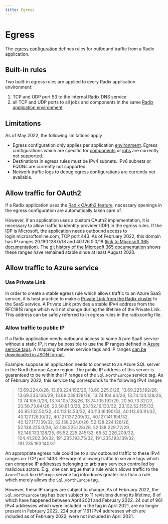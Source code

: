 ```yaml
---
title: Egress
---
```


# Egress

The [egress configuration](../../references/reference-radix-config/#egress) defines rules for outbound traffic from a Radix application. 

## Built-in rules
Two built-in egress rules are applied to every Radix application environment: 

1. TCP and UDP port 53 to the internal Radix DNS service
2. all TCP and UDP ports to all jobs and components in the same [Radix application environment](../../docs/topic-concepts/#environment)

## Limitations
As of May 2022, the following limitations apply

* Egress configuration only applies per application [environment](../../docs/topic-concepts/#environment). Egress configurations which are specific for [components](../../docs/topic-concepts/#component) or [jobs](../../docs/topic-concepts/#job) are currently not supported.
* Destinations in egress rules must be IPv4 subnets. IPv6 subnets or FQDNs are currently not supported.
* Network traffic logs to debug egress configurations are currently not available.



## Allow traffic for OAuth2
If a Radix application uses the [Radix OAuth2 feature](../authentication/#using-the-radix-oauth2-feature), necessary openings in the egress configuration are automatically taken care of.

However, if an application uses a custom OAuth2 implementation, it is necessary to allow traffic to identity provider (IDP) in the egress rules. If the IDP is Microsoft, the application needs outbound access to login.microsoftonline.com, TCP port 443. As of February 2022, this domain has IP ranges 20.190.128.0/18 and 40.126.0.0/18 ([link to Microsoft 365 documentation](https://docs.microsoft.com/en-us/microsoft-365/enterprise/urls-and-ip-address-ranges?view=o365-worldwide#microsoft-365-common-and-office-online)). The [git history of the Microsoft 365 documentation](https://github.com/MicrosoftDocs/microsoft-365-docs/commit/589c327b139be96eca71128d36109ef7d56c39eb) shows these ranges have remained stable since at least August 2020.

## Allow traffic to Azure service

### Use Private Link
In order to create a stable egress rule which allows traffic to an Azure SaaS service, it is best practice to make a [Private Link from the Radix cluster](../../references/reference-private-link/#overview) to the SaaS service. A Private Link provides a stable IPv4 address from the RFC1918 range which will not change during the lifetime of the Private Link. This address can be safely referred to in egress rules in the radixconfig file.

### Allow traffic to public IP
If a Radix application needs outbound access to some Azure SaaS service without a static IP, it may be possible to use the IP ranges defined in [Azure service tags](https://docs.microsoft.com/en-us/azure/virtual-network/service-tags-overview). A mapping between service tags and IP ranges [can be downloaded in JSON format](https://docs.microsoft.com/en-us/azure/virtual-network/service-tags-overview#discover-service-tags-by-using-downloadable-json-files). 

Example: suppose an application needs to connect to an Azure SQL server in the North Europe Azure region. The public IP address of this server is guaranteed to be within the IP ranges of the `Sql.NorthEurope` service tag. As of February 2022, this service tag corresponds to the following IPv4 ranges

> 13.69.224.0/26, 13.69.224.192/26, 13.69.225.0/26, 13.69.225.192/26, 13.69.233.136/29, 13.69.239.128/26, 13.74.104.64/26, 13.74.104.128/26, 13.74.105.0/26, 13.74.105.128/26, 13.74.105.192/29, 20.50.73.32/27, 20.50.73.64/26, 20.50.81.0/26, 23.102.16.130/32, 23.102.52.155/32, 40.85.102.50/32, 40.113.14.53/32, 40.113.16.190/32, 40.113.93.91/32, 40.127.128.10/32, 40.127.137.209/32, 40.127.141.194/32, 40.127.177.139/32, 52.138.224.0/26, 52.138.224.128/26, 52.138.225.0/26, 52.138.225.128/26, 52.138.229.72/29, 52.146.133.128/25, 65.52.225.245/32, 65.52.226.209/32, 104.41.202.30/32, 191.235.193.75/32, 191.235.193.139/32, 191.235.193.140/31

An appropriate egress rule could be to allow outbound traffic to these IPv4 ranges on TCP port 1433. Be wary of allowing traffic to service tags which can comprise IP addresses belonging to arbitrary services controlled by malicious actors. E.g., one can argue that a rule which allows traffic to the `AzureCloud.NorthEurope` service tag introduces greater risk than a rule which merely allows the `Sql.NorthEurope` tag.

However, these IP ranges are subject to change. As of February 2022, the `Sql.NorthEurope` tag has been subject to 11 revisions during its lifetime, 8 of which have happened between April 2021 and February 2022. 24 out of 961 IPv4 addresses which were included in the tag in April 2021, are no longer present in February 2022. 224 out of 1161 IPv4 addresses which are included as of February 2022, were not included in April 2021.